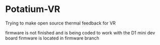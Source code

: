 # Potatium-VR
Trying to make open source thermal feedback for VR

firmware is not finished and is being coded to work with the D1 mini dev board
firmware is located in firmware branch
